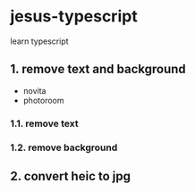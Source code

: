 # jesus-typescript
learn typescript

## 1. remove text and background
- novita
- photoroom

### 1.1. remove text

### 1.2. remove background

## 2. convert heic to jpg